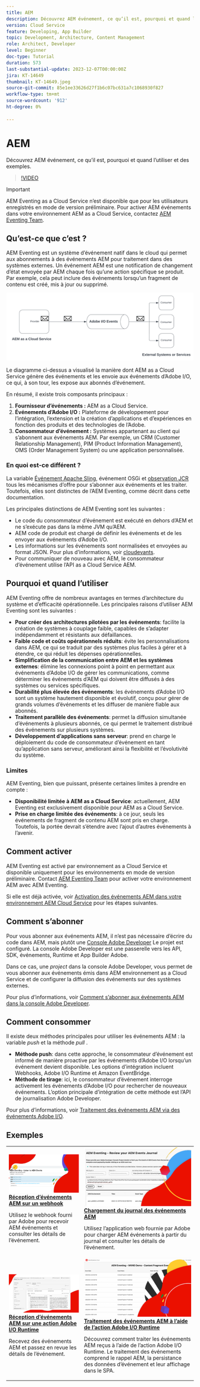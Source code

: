 ```yaml
---
title: AEM
description: Découvrez AEM événement, ce qu’il est, pourquoi et quand l’utiliser et des exemples.
version: Cloud Service
feature: Developing, App Builder
topic: Development, Architecture, Content Management
role: Architect, Developer
level: Beginner
doc-type: Tutorial
duration: 573
last-substantial-update: 2023-12-07T00:00:00Z
jira: KT-14649
thumbnail: KT-14649.jpeg
source-git-commit: 85e1ee33626d27f1b6c07bc631a7c1068930f827
workflow-type: tm+mt
source-wordcount: '912'
ht-degree: 0%

---
```



# AEM

Découvrez AEM événement, ce qu’il est, pourquoi et quand l’utiliser et des exemples.

>[!VIDEO](https://video.tv.adobe.com/v/3426686?quality=12&learn=on)

>[!IMPORTANT]
>
>AEM Eventing as a Cloud Service n’est disponible que pour les utilisateurs enregistrés en mode de version préliminaire. Pour activer AEM événements dans votre environnement AEM as a Cloud Service, contactez [AEM Eventing Team](mailto:grp-aem-events@adobe.com).

## Qu’est-ce que c’est ?

AEM Eventing est un système d’événement natif dans le cloud qui permet aux abonnements à des événements AEM pour traitement dans des systèmes externes. Un événement AEM est une notification de changement d’état envoyée par AEM chaque fois qu’une action spécifique se produit. Par exemple, cela peut inclure des événements lorsqu’un fragment de contenu est créé, mis à jour ou supprimé.

![AEM](./assets/aem-eventing.png)

Le diagramme ci-dessus a visualisé la manière dont AEM as a Cloud Service génère des événements et les envoie aux événements d’Adobe I/O, ce qui, à son tour, les expose aux abonnés d’événement.

En résumé, il existe trois composants principaux :

1. **Fournisseur d’événements :** AEM as a Cloud Service.
1. **Événements d’Adobe I/O :** Plateforme de développement pour l’intégration, l’extension et la création d’applications et d’expériences en fonction des produits et des technologies de l’Adobe.
1. **Consommateur d’événement :** Systèmes appartenant au client qui s’abonnent aux événements AEM. Par exemple, un CRM (Customer Relationship Management), PIM (Product Information Management), OMS (Order Management System) ou une application personnalisée.

### En quoi est-ce différent ?

La variable [Événement Apache Sling](https://sling.apache.org/documentation/bundles/apache-sling-eventing-and-job-handling.html), événement OSGi et [observation JCR](https://jackrabbit.apache.org/oak/docs/features/observation.html) tous les mécanismes d’offre pour s’abonner aux événements et les traiter. Toutefois, elles sont distinctes de l’AEM Eventing, comme décrit dans cette documentation.

Les principales distinctions de AEM Eventing sont les suivantes :

- Le code du consommateur d’événement est exécuté en dehors d’AEM et ne s’exécute pas dans la même JVM qu’AEM.
- AEM code de produit est chargé de définir les événements et de les envoyer aux événements d’Adobe I/O.
- Les informations sur les événements sont normalisées et envoyées au format JSON. Pour plus d’informations, voir [cloudevants](https://cloudevents.io/).
- Pour communiquer de nouveau avec AEM, le consommateur d’événement utilise l’API as a Cloud Service AEM.


## Pourquoi et quand l’utiliser

AEM Eventing offre de nombreux avantages en termes d’architecture du système et d’efficacité opérationnelle. Les principales raisons d’utiliser AEM Eventing sont les suivantes :

- **Pour créer des architectures pilotées par les événements**: facilite la création de systèmes à couplage faible, capables de s’adapter indépendamment et résistants aux défaillances.
- **Faible code et coûts opérationnels réduits**: évite les personnalisations dans AEM, ce qui se traduit par des systèmes plus faciles à gérer et à étendre, ce qui réduit les dépenses opérationnelles.
- **Simplification de la communication entre AEM et les systèmes externes**: élimine les connexions point à point en permettant aux événements d’Adobe I/O de gérer les communications, comme déterminer les événements d’AEM qui doivent être diffusés à des systèmes ou services spécifiques.
- **Durabilité plus élevée des événements**: les événements d’Adobe I/O sont un système hautement disponible et évolutif, conçu pour gérer de grands volumes d’événements et les diffuser de manière fiable aux abonnés.
- **Traitement parallèle des événements**: permet la diffusion simultanée d’événements à plusieurs abonnés, ce qui permet le traitement distribué des événements sur plusieurs systèmes.
- **Développement d’applications sans serveur**: prend en charge le déploiement du code de consommateur d’événement en tant qu’application sans serveur, améliorant ainsi la flexibilité et l’évolutivité du système.

### Limites

AEM Eventing, bien que puissant, présente certaines limites à prendre en compte :

- **Disponibilité limitée à AEM as a Cloud Service**: actuellement, AEM Eventing est exclusivement disponible pour AEM as a Cloud Service.
- **Prise en charge limitée des événements**: à ce jour, seuls les événements de fragment de contenu AEM sont pris en charge. Toutefois, la portée devrait s’étendre avec l’ajout d’autres événements à l’avenir.

## Comment activer

AEM Eventing est activé par environnement as a Cloud Service et disponible uniquement pour les environnements en mode de version préliminaire. Contact [AEM Eventing Team](mailto:grp-aem-events@adobe.com) pour activer votre environnement AEM avec AEM Eventing.

Si elle est déjà activée, voir [Activation des événements AEM dans votre environnement AEM Cloud Service](https://developer.adobe.com/experience-cloud/experience-manager-apis/guides/events/#enable-aem-events-on-your-aem-cloud-service-environment) pour les étapes suivantes.

## Comment s’abonner

Pour vous abonner aux événements AEM, il n’est pas nécessaire d’écrire du code dans AEM, mais plutôt une [Console Adobe Developer](https://developer.adobe.com/) Le projet est configuré. La console Adobe Developer est une passerelle vers les API, SDK, événements, Runtime et App Builder Adobe.

Dans ce cas, une _project_ dans la console Adobe Developer, vous permet de vous abonner aux événements émis dans AEM environnement as a Cloud Service et de configurer la diffusion des événements sur des systèmes externes.

Pour plus d’informations, voir [Comment s’abonner aux événements AEM dans la console Adobe Developer](https://developer.adobe.com/experience-cloud/experience-manager-apis/guides/events/#how-to-subscribe-to-aem-events-in-the-adobe-developer-console).

## Comment consommer

Il existe deux méthodes principales pour utiliser les événements AEM : la variable _push_ et la méthode _pull_ .

- **Méthode push**: dans cette approche, le consommateur d’événement est informé de manière proactive par les événements d’Adobe I/O lorsqu’un événement devient disponible. Les options d’intégration incluent Webhooks, Adobe I/O Runtime et Amazon EventBridge.
- **Méthode de tirage**: ici, le consommateur d’événement interroge activement les événements d’Adobe I/O pour rechercher de nouveaux événements. L’option principale d’intégration de cette méthode est l’API de journalisation Adobe Developer.

Pour plus d’informations, voir [Traitement des événements AEM via des événements Adobe I/O](https://developer.adobe.com/experience-cloud/experience-manager-apis/guides/events/#aem-events-processing-via-adobe-io).

## Exemples

<table>
  <tr>
    <td>
        <a  href="./examples/webhook.md"><img alt="Réception d’événements AEM sur un webhook" src="./assets/examples/webhook/webhook-example.png"/></a>
        <div><strong><a href="./examples/webhook.md">Réception d’événements AEM sur un webhook</a></strong></div>
        <p>
          Utilisez le webhook fourni par Adobe pour recevoir AEM événements et consulter les détails de l’événement.
        </p>
      </td>
      <td>
        <a  href="./examples/journaling.md"><img alt="Chargement du journal des événements AEM" src="./assets/examples/journaling/eventing-journal.png"/></a>
        <div><strong><a href="./examples/journaling.md">Chargement du journal des événements AEM</a></strong></div>
        <p>
          Utilisez l’application web fournie par Adobe pour charger AEM événements à partir du journal et consulter les détails de l’événement.
        </p>
      </td>
    </tr>
  <tr>
    <td>
        <a  href="./examples/runtime-action.md"><img alt="Réception d’événements AEM sur une action Adobe I/O Runtime" src="./assets/examples/runtime-action/eventing-runtime.png"/></a>
        <div><strong><a href="./examples/runtime-action.md">Réception d’événements AEM sur une action Adobe I/O Runtime</a></strong></div>
        <p>
          Recevez des événements AEM et passez en revue les détails de l’événement.
        </p>
      </td>
      <td>
        <a  href="./examples/event-processing-using-runtime-action.md"><img alt="Traitement des événements AEM à l’aide de l’action Adobe I/O Runtime" src="./assets/examples/event-processing-using-runtime-action/event-processing.png"/></a>
        <div><strong><a href="./examples/event-processing-using-runtime-action.md">Traitement des événements AEM à l’aide de l’action Adobe I/O Runtime</a></strong></div>
        <p>
          Découvrez comment traiter les événements AEM reçus à l’aide de l’action Adobe I/O Runtime. Le traitement des événements comprend le rappel AEM, la persistance des données d’événement et leur affichage dans le SPA.
        </p>
      </td>
  </tr>    
</table>
